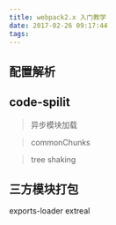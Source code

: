 ```yaml
---
title: webpack2.x 入门教学
date: 2017-02-26 09:17:44
tags:
---
```



## 配置解析


## code-spilit 

> 异步模块加载


> commonChunks


> tree shaking


## 三方模块打包

exports-loader
extreal